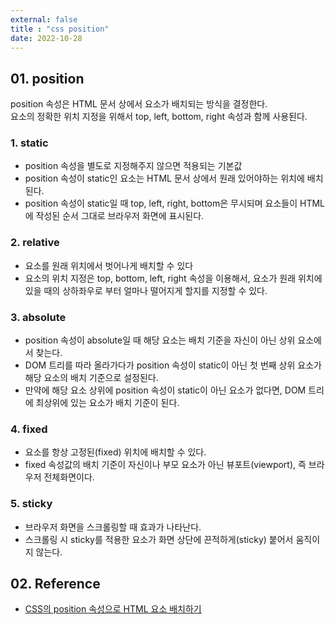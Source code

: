 ```yaml
---
external: false
title : "css position"
date: 2022-10-28
---
```


## 01. position

position 속성은 HTML 문서 상에서 요소가 배치되는 방식을 결정한다.<br>
요소의 정확한 위치 지정을 위해서 top, left, bottom, right 속성과 함께 사용된다.<br>

### 1. static

- position 속성을 별도로 지정해주지 않으면 적용되는 기본값
- position 속성이 static인 요소는 HTML 문서 상에서 원래 있어야하는 위치에 배치된다.
- position 속성이 static일 때 top, left, right, bottom은 무시되며 요소들이 HTML에 작성된 순서 그대로 브라우저 화면에 표시된다.

### 2. relative

- 요소를 원래 위치에서 벗어나게 배치할 수 있다
- 요소의 위치 지정은 top, bottom, left, right 속성을 이용해서, 요소가 원래 위치에 있을 때의 상하좌우로 부터 얼마나 떨어지게 할지를 지정할 수 있다.

### 3. absolute

- position 속성이 absolute일 때 해당 요소는 배치 기준을 자신이 아닌 상위 요소에서 찾는다.
- DOM 트리를 따라 올라가다가 position 속성이 static이 아닌 첫 번째 상위 요소가 해당 요소의 배치 기준으로 설정된다.
- 만약에 해당 요소 상위에 position 속성이 static이 아닌 요소가 없다면, DOM 트리에 최상위에 있는 <body> 요소가 배치 기준이 된다.

### 4. fixed

- 요소를 항상 고정된(fixed) 위치에 배치할 수 있다.
- fixed 속성값의 배치 기준이 자신이나 부모 요소가 아닌 뷰포트(viewport), 즉 브라우저 전체화면이다.

### 5. sticky

- 브라우저 화면을 스크롤링할 때 효과가 나타난다.
- 스크롤링 시 sticky를 적용한 요소가 화면 상단에 끈적하게(sticky) 붙어서 움직이지 않는다.

## 02. Reference

- [CSS의 position 속성으로 HTML 요소 배치하기](https://www.daleseo.com/css-position/)